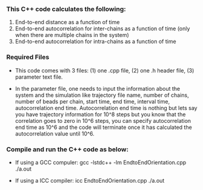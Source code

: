 ### This C++ code calculates the following:

1) End-to-end distance as a function of time
2) End-to-end autocorrelation for inter-chains as a function of time (only when there are multiple chains in the system)
3) End-to-end autocorrelation for intra-chains as a function of time

### Required Files

* This code comes with 3 files: (1) one .cpp file, (2) one .h header file, (3) parameter text file.  

* In the parameter file, one needs to input the information about the system and the simulation like trajectory file name, number of chains, number of beads per chain, start time, end time, interval time, autocorrelation end time.  Autocorrelation end time is nothing but lets say you have trajectory information for 10^8 steps but you know that the correlation goes to zero in 10^6 steps, you can specify autocorrelation end time as 10^6 and the code will terminate once it has calculated the autocorrelation value until 10^6.

### Compile and run the C++ code as below:

* If using a GCC compuler:
    gcc -lstdc++ -lm  EndtoEndOrientation.cpp
    ./a.out
    
* If using a ICC compiler:
    icc EndtoEndOrientation.cpp
    ./a.out
